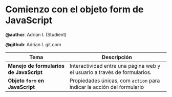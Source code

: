 
# Comienzo con el objeto form de JavaScript

**@author**: Adrian I. (Studient)

**@github**: Adrian I. git.com

| Tema      | Descripción | 
|-----------|-------------|
| **Manejo de formularios de JavaScript** | Interactividad entre una página web y el usuario a través de formularios.
| **Objeto `form` en JavaScript**| Propiedades únicas, com `action` para indicar la acción del formulario |

